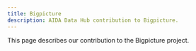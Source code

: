 ```yaml
---
title: Bigpicture
description: AIDA Data Hub contribution to Bigpicture.
---
```

This page describes our contribution to the Bigpicture project.

<!--FIXME describe Bigpicture -->
